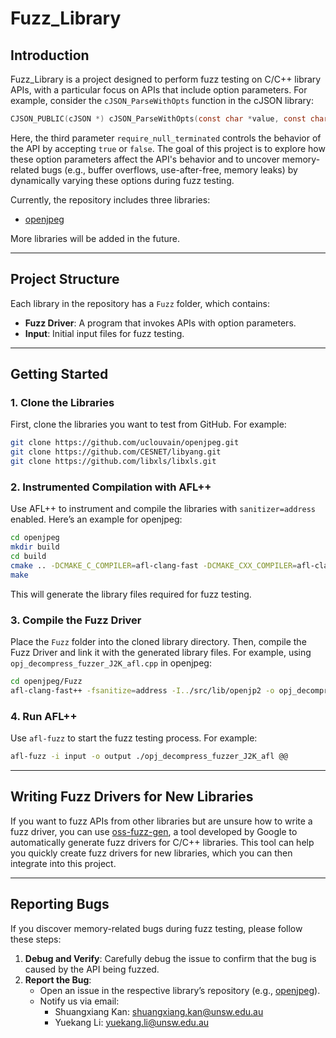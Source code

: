 # Fuzz_Library

## Introduction

Fuzz_Library is a project designed to perform fuzz testing on C/C++ library APIs, with a particular focus on APIs that include option parameters. For example, consider the `cJSON_ParseWithOpts` function in the cJSON library:

```c
CJSON_PUBLIC(cJSON *) cJSON_ParseWithOpts(const char *value, const char **return_parse_end, cJSON_bool require_null_terminated);
```

Here, the third parameter `require_null_terminated` controls the behavior of the API by accepting `true` or `false`. The goal of this project is to explore how these option parameters affect the API's behavior and to uncover memory-related bugs (e.g., buffer overflows, use-after-free, memory leaks) by dynamically varying these options during fuzz testing.

Currently, the repository includes three libraries:

- [openjpeg](https://github.com/uclouvain/openjpeg)

More libraries will be added in the future.

---

## Project Structure

Each library in the repository has a `Fuzz` folder, which contains:

- **Fuzz Driver**: A program that invokes APIs with option parameters.
- **Input**: Initial input files for fuzz testing.

---

## Getting Started

### 1. Clone the Libraries

First, clone the libraries you want to test from GitHub. For example:

```bash
git clone https://github.com/uclouvain/openjpeg.git
git clone https://github.com/CESNET/libyang.git
git clone https://github.com/libxls/libxls.git
```

### 2. Instrumented Compilation with AFL++

Use AFL++ to instrument and compile the libraries with `sanitizer=address` enabled. Here’s an example for openjpeg:

```bash
cd openjpeg
mkdir build
cd build
cmake .. -DCMAKE_C_COMPILER=afl-clang-fast -DCMAKE_CXX_COMPILER=afl-clang-fast++ -DCMAKE_C_FLAGS="-fsanitize=address" -DCMAKE_CXX_FLAGS="-fsanitize=address"
make
```

This will generate the library files required for fuzz testing.

### 3. Compile the Fuzz Driver

Place the `Fuzz` folder into the cloned library directory. Then, compile the Fuzz Driver and link it with the generated library files. For example, using `opj_decompress_fuzzer_J2K_afl.cpp` in openjpeg:

```bash
cd openjpeg/Fuzz
afl-clang-fast++ -fsanitize=address -I../src/lib/openjp2 -o opj_decompress_fuzzer_J2K_afl opj_decompress_fuzzer_J2K_afl.cpp -L../../build/bin -lopenjp2
```

### 4. Run AFL++

Use `afl-fuzz` to start the fuzz testing process. For example:

```bash
afl-fuzz -i input -o output ./opj_decompress_fuzzer_J2K_afl @@
```

---

## Writing Fuzz Drivers for New Libraries

If you want to fuzz APIs from other libraries but are unsure how to write a fuzz driver, you can use [oss-fuzz-gen](https://github.com/google/oss-fuzz-gen), a tool developed by Google to automatically generate fuzz drivers for C/C++ libraries. This tool can help you quickly create fuzz drivers for new libraries, which you can then integrate into this project.

---

## Reporting Bugs

If you discover memory-related bugs during fuzz testing, please follow these steps:

1. **Debug and Verify**: Carefully debug the issue to confirm that the bug is caused by the API being fuzzed.
2. **Report the Bug**:
   - Open an issue in the respective library’s repository (e.g., [openjpeg](https://github.com/uclouvain/openjpeg/issues)).
   - Notify us via email:
     - Shuangxiang Kan: [shuangxiang.kan@unsw.edu.au](mailto:shuangxiang.kan@unsw.edu.au)
     - Yuekang Li: [yuekang.li@unsw.edu.au](mailto:yuekang.li@unsw.edu.au)
